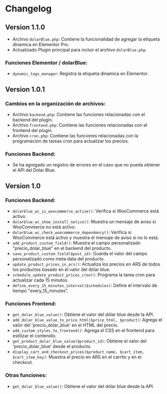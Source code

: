 # Changelog

## Version 1.1.0

- Archivo `dolarBlue.php`: Contiene la funcionalidad de agregar la etiqueta dinamica en Elementor Pro.
- Actualizado Plugin principal para incluir el archivo `dolarBlue.php`.

### Funciones Elementor / dolarBlue:

- `dynamic_tags_manager`: Registra la etiqueta dinamica en Elementor.

## Version 1.0.1

### Cambios en la organización de archivos:

- Archivo `backend.php`: Contiene las funciones relacionadas con el backend del plugin.
- Archivo `frontend.php`: Contiene las funciones relacionadas con el frontend del plugin.
- Archivo `cron.php`: Contiene las funciones relacionadas con la programación de tareas cron para actualizar los precios.

### Funciones Backend:

- Se ha agregado un registro de errores en el caso que no pueda obtener el API del Dolar Blue.

## Version 1.0

### Funciones Backend:

- `dolarblue_wc_is_woocommerce_active()`: Verifica si WooCommerce está activo.
- `dolarblue_wc_show_install_notice()`: Muestra un mensaje de aviso si WooCommerce no está activo.
- `dolarblue_wc_check_woocommerce_dependency()`: Verifica si WooCommerce está activo y muestra el mensaje de aviso si no lo está.
- `add_product_custom_field()`: Muestra el campo personalizado "precio_dolar_blue" en el backend del producto.
- `save_product_custom_field($post_id)`: Guarda el valor del campo personalizado como meta data del producto.
- `update_product_prices_in_ars()`: Actualiza los precios en ARS de todos los productos basado en el valor del dólar blue.
- `schedule_update_product_prices_cron()`: Programa la tarea cron para actualizar cada 15 minutos.
- `define_every_15_minutes_interval($schedules)`: Define el intervalo de tiempo "every_15_minutes".

### Funciones Frontend:

- `get_dolar_blue_value()`: Obtiene el valor del dólar blue desde la API.
- `add_dolar_blue_value_to_price_html($price_html, $product)`: Agrega el valor del 'precio_dolar_blue' en el HTML del precio.
- `add_custom_styles_to_frontend()`: Agrega el CSS en el frontend para estilizar el contenido.
- `get_product_dolar_blue_value($product_id)`: Obtiene el valor del 'precio_dolar_blue' desde el producto.
- `display_cart_and_checkout_prices($product_name, $cart_item, $cart_item_key)`: Muestra el precio en ARS en el carrito y en el checkout.

### Otras funciones:

- `get_dolar_blue_value()`: Obtiene el valor del dólar blue desde la API.
